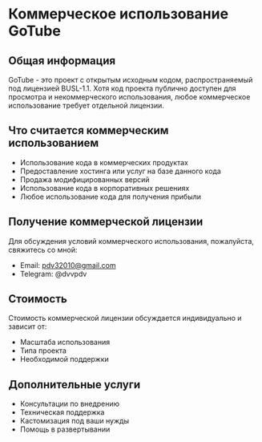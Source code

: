 # Коммерческое использование GoTube

## Общая информация
GoTube - это проект с открытым исходным кодом, распространяемый под лицензией BUSL-1.1. Хотя код проекта публично доступен для просмотра и некоммерческого использования, любое коммерческое использование требует отдельной лицензии.

## Что считается коммерческим использованием
- Использование кода в коммерческих продуктах
- Предоставление хостинга или услуг на базе данного кода
- Продажа модифицированных версий
- Использование кода в корпоративных решениях
- Любое использование кода для получения прибыли

## Получение коммерческой лицензии
Для обсуждения условий коммерческого использования, пожалуйста, свяжитесь со мной:

- Email: pdv32010@gmail.com
- Telegram: @dvvpdv

## Стоимость
Стоимость коммерческой лицензии обсуждается индивидуально и зависит от:
- Масштаба использования
- Типа проекта
- Необходимой поддержки

## Дополнительные услуги
- Консультации по внедрению
- Техническая поддержка
- Кастомизация под ваши нужды
- Помощь в развертывании
